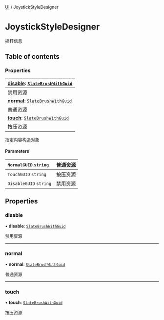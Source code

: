 [UI](../groups/Core.UI.md) / JoystickStyleDesigner

# JoystickStyleDesigner <Badge type="tip" text="Class" /> <Score text="JoystickStyleDesigner" />

<span class="content-big">

摇杆信息

</span>

## Table of contents

### Properties <Score text="Properties" /> 
| **[disable](mw.JoystickStyleDesigner.md#disable)**: [`SlateBrushWithGuid`](mw.SlateBrushWithGuid.md)  |
| :-----|
| 禁用资源|
| **[normal](mw.JoystickStyleDesigner.md#normal)**: [`SlateBrushWithGuid`](mw.SlateBrushWithGuid.md)  |
| 普通资源|
| **[touch](mw.JoystickStyleDesigner.md#touch)**: [`SlateBrushWithGuid`](mw.SlateBrushWithGuid.md)  |
| 按压资源|

指定内容构造对象


#### Parameters

| `NormalGUID` `string` | 普通资源 |
| :------ | :------ |
| `TouchGUID` `string` | 按压资源 |
| `DisableGUID` `string` | 禁用资源 |

## Properties

### disable <Score text="disable" /> 

• **disable**: [`SlateBrushWithGuid`](mw.SlateBrushWithGuid.md)

禁用资源

___

### normal <Score text="normal" /> 

• **normal**: [`SlateBrushWithGuid`](mw.SlateBrushWithGuid.md)

普通资源

___

### touch <Score text="touch" /> 

• **touch**: [`SlateBrushWithGuid`](mw.SlateBrushWithGuid.md)

按压资源

